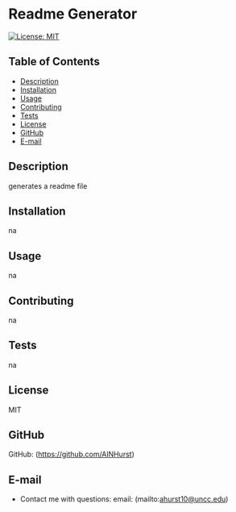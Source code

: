 # Readme Generator
[![License: MIT](https://img.shields.io/badge/License-MIT-yellow.svg)](https://opensource.org/licenses/MIT)
## Table of Contents
* [Description](#Description) 
* [Installation](#Installation)
* [Usage](#Usage)  
* [Contributing](#Contributing)
* [Tests](#Tests)
* [License](#License)
* [GitHub](#GitHub)
* [E-mail](#E-mail)
## Description
generates a readme file 
## Installation
na
## Usage
na
## Contributing
na
## Tests
na
## License
MIT
## GitHub
GitHub: (https://github.com/AlNHurst)
## E-mail
* Contact me with questions: email: (mailto:ahurst10@uncc.edu)

